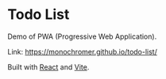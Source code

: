 # Todo List

Demo of PWA (Progressive Web Application).

Link: https://monochromer.github.io/todo-list/

Built with [React](https://react.dev/) and [Vite](https://vite.dev/).

